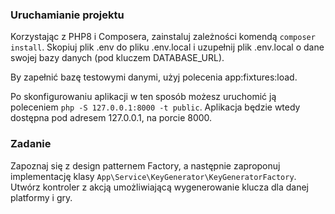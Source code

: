 ### Uruchamianie projektu
Korzystając z PHP8 i Composera, zainstaluj zależności komendą
`composer install`. Skopiuj plik .env do pliku .env.local i uzupełnij plik
.env.local o dane swojej bazy danych (pod kluczem DATABASE_URL).

By zapełnić bazę testowymi danymi, użyj polecenia app:fixtures:load.

Po skonfigurowaniu aplikacji w ten sposób możesz uruchomić ją poleceniem
`php -S 127.0.0.1:8000 -t public`. Aplikacja będzie wtedy dostępna pod adresem
127.0.0.1, na porcie 8000.

### Zadanie
Zapoznaj się z design patternem Factory, a następnie zaproponuj implementację
klasy `App\Service\KeyGenerator\KeyGeneratorFactory`. Utwórz kontroler z akcją
umożliwiającą wygenerowanie klucza dla danej platformy i gry.
